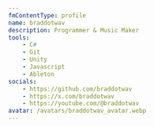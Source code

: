 ```yaml
---
fmContentType: profile
name: braddotwav
description: Programmer & Music Maker
tools:
    - C#
    - Git
    - Unity
    - Javascript
    - Ableton
socials:
    - https://github.com/braddotwav
    - https://x.com/braddotwav
    - https://youtube.com/@braddotwav
avatar: /avatars/braddotwav_avatar.webp
---
```

